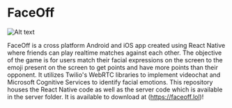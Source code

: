 # FaceOff
![Alt text](https://lh3.googleusercontent.com/bgv4x7meWoxZ-CwlpgB-rNUmirdKKWKfgkKZ8xHyxbDIgjA8WGtvJouq__-pN3v4Pg=h900-rw "Screenshot from game")

FaceOff is a cross platform Android and iOS app created using React Native where friends can play realtime matches against each other. The objective of the game is for users match their facial expressions on the screen to the emoji present on the screen to get points and have more points than their opponent. It utilizes Twilio's WebRTC libraries to implement videochat and Microsoft Cognitive Services to identify facial emotions. This repository houses the React Native code as well as the server code which is available in the server folder. It is available to download at (https://faceoff.lol)!
